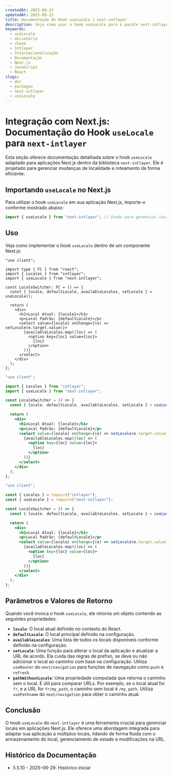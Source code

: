```yaml
---
createdAt: 2025-08-23
updatedAt: 2025-08-23
title: Documentação do Hook useLocale | next-intlayer
description: Veja como usar o hook useLocale para o pacote next-intlayer
keywords:
  - useLocale
  - dicionário
  - chave
  - Intlayer
  - Internacionalização
  - Documentação
  - Next.js
  - JavaScript
  - React
slugs:
  - doc
  - packages
  - next-intlayer
  - useLocale
---
```


# Integração com Next.js: Documentação do Hook `useLocale` para `next-intlayer`

Esta seção oferece documentação detalhada sobre o hook `useLocale` adaptado para aplicações Next.js dentro da biblioteca `next-intlayer`. Ele é projetado para gerenciar mudanças de localidade e roteamento de forma eficiente.

## Importando `useLocale` no Next.js

Para utilizar o hook `useLocale` em sua aplicação Next.js, importe-o conforme mostrado abaixo:

```javascript
import { useLocale } from "next-intlayer"; // Usado para gerenciar localidades e roteamento no Next.js
```

## Uso

Veja como implementar o hook `useLocale` dentro de um componente Next.js:

```tsx fileName="src/components/LocaleSwitcher.tsx" codeFormat="typescript"
"use client";

import type { FC } from "react";
import { Locales } from "intlayer";
import { useLocale } from "next-intlayer";

const LocaleSwitcher: FC = () => {
  const { locale, defaultLocale, availableLocales, setLocale } = useLocale();

  return (
    <div>
      <h1>Local Atual: {locale}</h1>
      <p>Local Padrão: {defaultLocale}</p>
      <select value={locale} onChange={(e) => setLocale(e.target.value)}>
        {availableLocales.map((loc) => (
          <option key={loc} value={loc}>
            {loc}
          </option>
        ))}
      </select>
    </div>
  );
};
```

```jsx fileName="src/components/LocaleSwitcher.mjx" codeFormat="esm"
"use client";

import { Locales } from "intlayer";
import { useLocale } from "next-intlayer";

const LocaleSwitcher = () => {
  const { locale, defaultLocale, availableLocales, setLocale } = useLocale();

  return (
    <div>
      <h1>Local Atual: {locale}</h1>
      <p>Local Padrão: {defaultLocale}</p>
      <select value={locale} onChange={(e) => setLocale(e.target.value)}>
        {availableLocales.map((loc) => (
          <option key={loc} value={loc}>
            {loc}
          </option>
        ))}
      </select>
    </div>
  );
};
```

```jsx fileName="src/components/LocaleSwitcher.csx" codeFormat="commonjs"
"use client";

const { Locales } = require("intlayer");
const { useLocale } = require("next-intlayer");

const LocaleSwitcher = () => {
  const { locale, defaultLocale, availableLocales, setLocale } = useLocale();

  return (
    <div>
      <h1>Local Atual: {locale}</h1>
      <p>Local Padrão: {defaultLocale}</p>
      <select value={locale} onChange={(e) => setLocale(e.target.value)}>
        {availableLocales.map((loc) => (
          <option key={loc} value={loc}>
            {loc}
          </option>
        ))}
      </select>
    </div>
  );
};
```

## Parâmetros e Valores de Retorno

Quando você invoca o hook `useLocale`, ele retorna um objeto contendo as seguintes propriedades:

- **`locale`**: O local atual definido no contexto do React.
- **`defaultLocale`**: O local principal definido na configuração.
- **`availableLocales`**: Uma lista de todos os locais disponíveis conforme definido na configuração.
- **`setLocale`**: Uma função para alterar o local da aplicação e atualizar a URL de acordo. Ela cuida das regras de prefixo, se deve ou não adicionar o local ao caminho com base na configuração. Utiliza `useRouter` do `next/navigation` para funções de navegação como `push` e `refresh`.
- **`pathWithoutLocale`**: Uma propriedade computada que retorna o caminho sem o local. É útil para comparar URLs. Por exemplo, se o local atual for `fr`, e a URL for `fr/my_path`, o caminho sem local é `/my_path`. Utiliza `usePathname` do `next/navigation` para obter o caminho atual.

## Conclusão

O hook `useLocale` do `next-intlayer` é uma ferramenta crucial para gerenciar locais em aplicações Next.js. Ele oferece uma abordagem integrada para adaptar sua aplicação a múltiplos locais, lidando de forma fluida com o armazenamento do local, gerenciamento de estado e modificações na URL.

## Histórico da Documentação

- 5.5.10 - 2025-06-29: Histórico inicial
